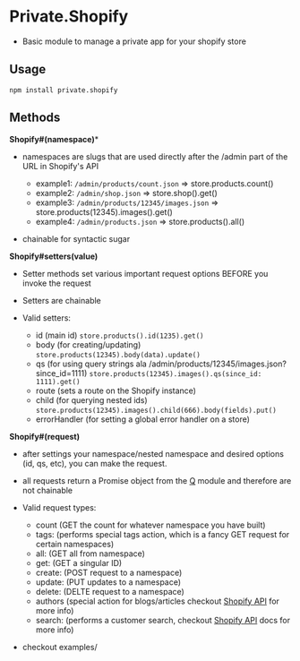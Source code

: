 Private.Shopify
====
* Basic module to manage a private app for your shopify store


Usage
-------------

```
npm install private.shopify
```


Methods
--------------

**Shopify#(namespace)***
  
  * namespaces are slugs that are used directly after the /admin part of the URL in Shopify's API

    - example1: `/admin/products/count.json`        => store.products.count()
    - example2: `/admin/shop.json`                   => store.shop().get()
    - example3: `/admin/products/12345/images.json` => store.products(12345).images().get()
    - example4: `/admin/products.json`              => store.products().all()

  * chainable for syntactic sugar

**Shopify#setters(value)**
  * Setter methods set various important request options BEFORE you invoke the request

  * Setters are chainable

  * Valid setters:
    - id (main id) `store.products().id(1235).get()`
    - body (for creating/updating) `store.products(12345).body(data).update()`
    - qs (for using query strings ala /admin/products/12345/images.json?since_id=1111) `store.products(12345).images().qs(since_id: 1111).get()`
    - route (sets a route on the Shopify instance)
    - child (for querying nested ids) `store.products(12345).images().child(666).body(fields).put()`
    - errorHandler (for setting a global error handler on a store)



**Shopify#(request)**
  
  * after settings your namespace/nested namespace and desired options (id, qs, etc), you can make the request.

  * all requests return a Promise object from the [Q](https://github.com/kriskowal/q) module and therefore are not chainable

  * Valid request types:
    - count   (GET the count for whatever namespace you have built)
    - tags:   (performs special tags action, which is a fancy GET request for certain namespaces)
    - all:    (GET all from namespace)
    - get:    (GET a singular ID)
    - create: (POST request to a namespace)
    - update: (PUT updates to a namespace)
    - delete: (DELTE request to a namespace)
    - authors (special action for blogs/articles checkout [Shopify API](http://docs.shopify.com/api/article#authors) for more info)
    - search: (performs a customer search, checkout [Shopify API](http://docs.shopify.com/api/customer#search) docs for more info)
  

* checkout examples/
